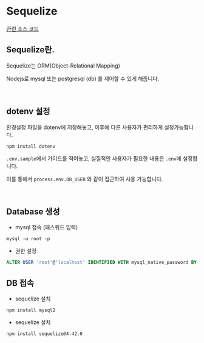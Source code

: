 # Sequelize

[관련 소스 코드](https://github.com/parkjunyoung/sequelize-crud)

## Sequelize란.

Sequelize는 ORM(Object-Relational Mapping)

Nodejs로 mysql 또는 postgresql (db) 를 제어할 수 있게 해줍니다.

<br/>

## dotenv 설정

환경설정 파일을 dotenv에 저장해놓고, 이후에 다른 사용자가 편리하게 설정가능합니다.

```shell
npm install dotenv
```

`.env.sample`에서 가이드를 적어놓고, 실질적인 사용자가 필요한 내용은 `.env`에 설정합니다.

이를 통해서 `process.env.DB_USER` 와 같이 접근하여 사용 가능합니다.

<br/>

## Database 생성

- mysql 접속 (패스워드 입력)

```shell
mysql -u root -p
```

- 권한 설정

```sql
ALTER USER 'root'@'localhost' IDENTIFIED WITH mysql_native_password BY '루트 비밀번호';
```

## DB 접속

- sequelize 설치

```shell
npm install mysql2
```

- sequelize 설치

```shell
npm install sequelize@4.42.0
```
